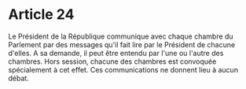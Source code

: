 # Article 24

Le Président de la République communique avec chaque chambre du Parlement par
des messages qu'il fait lire par le Président de chacune d'elles. A sa demande, il peut être entendu par l'une ou l'autre des chambres. Hors session, chacune des
chambres est convoquée spécialement à cet effet. Ces communications ne donnent
lieu à aucun débat.
